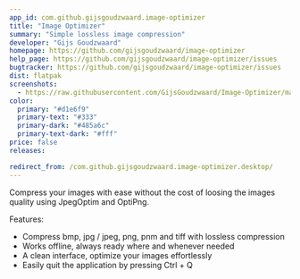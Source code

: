 ```yaml
---
app_id: com.github.gijsgoudzwaard.image-optimizer
title: "Image Optimizer"
summary: "Simple lossless image compression"
developer: "Gijs Goudzwaard"
homepage: https://github.com/gijsgoudzwaard/image-optimizer
help_page: https://github.com/gijsgoudzwaard/image-optimizer/issues
bugtracker: https://github.com/gijsgoudzwaard/image-optimizer/issues
dist: flatpak
screenshots:
  - https://raw.githubusercontent.com/GijsGoudzwaard/Image-Optimizer/master/data/screenshots/welcome-screen.png
color:
  primary: "#d1e6f9"
  primary-text: "#333"
  primary-dark: "#485a6c"
  primary-text-dark: "#fff"
price: false
releases:

redirect_from: /com.github.gijsgoudzwaard.image-optimizer.desktop/
---
```


<p>Compress your images with ease without the cost of loosing the images quality using JpegOptim and OptiPng.</p>
<p>Features:</p>
<ul>
<li>Compress bmp, jpg / jpeg, png, pnm and tiff with lossless compression</li>
<li>Works offline, always ready where and whenever needed</li>
<li>A clean interface, optimize your images effortlessly</li>
<li>Easily quit the application by pressing Ctrl + Q</li>
</ul>
